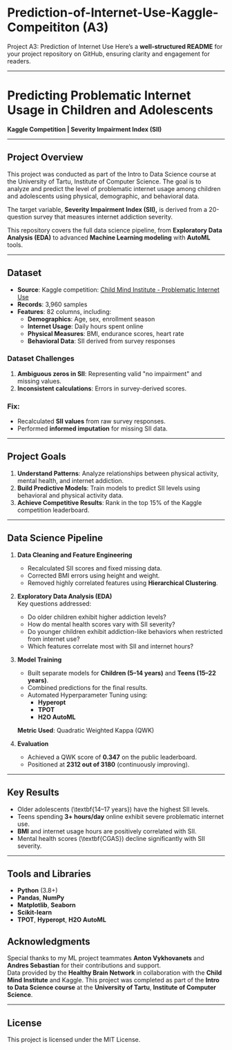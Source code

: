 # Prediction-of-Internet-Use-Kaggle-Compeititon (A3)
Project A3: Prediction of Internet Use
Here’s a **well-structured README** for your project repository on GitHub, ensuring clarity and engagement for readers.

---

# **Predicting Problematic Internet Usage in Children and Adolescents**
**Kaggle Competition | Severity Impairment Index (SII)**

---

## **Project Overview**
This project was conducted as part of the Intro to Data Science course at the University of Tartu, Institute of Computer Science. The goal is to analyze and predict the level of problematic internet usage among children and adolescents using physical, demographic, and behavioral data.

The target variable, **Severity Impairment Index (SII),** is derived from a 20-question survey that measures internet addiction severity.

This repository covers the full data science pipeline, from **Exploratory Data Analysis (EDA)** to advanced **Machine Learning modeling** with **AutoML** tools.



---

## **Dataset**
- **Source**: Kaggle competition: [Child Mind Institute - Problematic Internet Use](https://www.kaggle.com/competitions/child-mind-institute-problematic-internet-use/)
- **Records**: 3,960 samples
- **Features**: 82 columns, including:
  - **Demographics**: Age, sex, enrollment season  
  - **Internet Usage**: Daily hours spent online  
  - **Physical Measures**: BMI, endurance scores, heart rate  
  - **Behavioral Data**: SII derived from survey responses  

### Dataset Challenges
1. **Ambiguous zeros in SII**: Representing valid "no impairment" and missing values.  
2. **Inconsistent calculations**: Errors in survey-derived scores.  

### Fix:
- Recalculated **SII values** from raw survey responses.  
- Performed **informed imputation** for missing SII data.  

---

## **Project Goals**
1. **Understand Patterns**: Analyze relationships between physical activity, mental health, and internet addiction.  
2. **Build Predictive Models**: Train models to predict SII levels using behavioral and physical activity data.  
3. **Achieve Competitive Results**: Rank in the top 15% of the Kaggle competition leaderboard.  

---

## **Data Science Pipeline**
1. **Data Cleaning and Feature Engineering**  
   - Recalculated SII scores and fixed missing data.  
   - Corrected BMI errors using height and weight.  
   - Removed highly correlated features using **Hierarchical Clustering**.

2. **Exploratory Data Analysis (EDA)**  
   Key questions addressed:
   - Do older children exhibit higher addiction levels?
   - How do mental health scores vary with SII severity?
   - Do younger children exhibit addiction-like behaviors when restricted from internet use?  
   - Which features correlate most with SII and internet hours?

3. **Model Training**  
   - Built separate models for **Children (5–14 years)** and **Teens (15–22 years)**.  
   - Combined predictions for the final results.  
   - Automated Hyperparameter Tuning using:  
     - **Hyperopt**  
     - **TPOT**  
     - **H2O AutoML**  

   **Metric Used**: Quadratic Weighted Kappa (QWK)

4. **Evaluation**  
   - Achieved a QWK score of **0.347** on the public leaderboard.  
   - Positioned at **2312 out of 3180** (continuously improving).  


---

## **Key Results**
- Older adolescents (\textbf{14–17 years}) have the highest SII levels.  
- Teens spending **3+ hours/day** online exhibit severe problematic internet use.  
- **BMI** and internet usage hours are positively correlated with SII.  
- Mental health scores (\textbf{CGAS}) decline significantly with SII severity.

---

## **Tools and Libraries**
- **Python** (3.8+)
- **Pandas**, **NumPy**
- **Matplotlib**, **Seaborn**
- **Scikit-learn**  
- **TPOT**, **Hyperopt**, **H2O AutoML**  

## **Acknowledgments**
Special thanks to my ML project teammates **Anton Vykhovanets** and **Andres Sebastian** for their contributions and support.  
Data provided by the **Healthy Brain Network** in collaboration with the **Child Mind Institute** and Kaggle.
This project was completed as part of the **Intro to Data Science course** at the **University of Tartu**, **Institute of Computer Science**.

---

## **License**
This project is licensed under the MIT License.  
